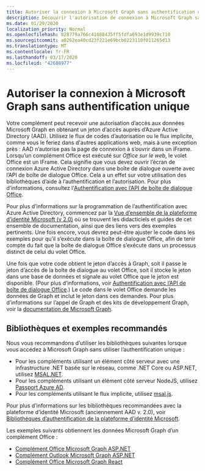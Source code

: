 ```yaml
---
title: Autoriser la connexion à Microsoft Graph sans authentification unique
description: Découvrir l'autorisation de connexion à Microsoft Graph sans authentification unique
ms.date: 01/29/2020
localization_priority: Normal
ms.openlocfilehash: 828779a766c41088435ff5fdfa693e1d9939c710
ms.sourcegitcommit: a0262ea40cd23f221e69bcb0223110f011265d13
ms.translationtype: MT
ms.contentlocale: fr-FR
ms.lasthandoff: 03/17/2020
ms.locfileid: "42688977"
---
```

# <a name="authorize-to-microsoft-graph-without-sso"></a>Autoriser la connexion à Microsoft Graph sans authentification unique

Votre complément peut recevoir une autorisation d’accès aux données Microsoft Graph en obtenant un jeton d’accès auprès d’Azure Active Directory (AAD). Utilisez le flux de codes d’autorisation ou le flux implicite, comme vous le feriez dans d'autres applications web, mais à une exception près : AAD n’autorise pas la page de connexion à s’ouvrir dans un iFrame. Lorsqu’un complément Office est exécuté sur *Office sur le web*, le volet Office est un IFrame. Cela signifie que vous devez ouvrir l’écran de connexion Azure Active Directory dans une boîte de dialogue ouverte avec l’API de boîte de dialogue Office. Cela a un effet sur votre utilisation des bibliothèques d’aide à l’authentification et l’autorisation. Pour plus d’informations, consultez l'[Authentification avec l’API de boîte de dialogue Office](auth-with-office-dialog-api.md).

Pour plus d’informations sur la programmation de l’authentification avec Azure Active Directory, commencez par la [Vue d’ensemble de la plateforme d’identité Microsoft (v 2.0)](/azure/active-directory/develop/v2-overview) où se trouvent les didacticiels et guides de cet ensemble de documentation, ainsi que des liens vers des exemples pertinents. Une fois encore, vous devrez peut-être ajuster le code dans les exemples pour qu’il s’exécute dans la boîte de dialogue Office, afin de tenir compte du fait que la boîte de dialogue Office s’exécute dans un processus distinct de celui du volet Office.

Une fois que votre code obtient le jeton d’accès à Graph, soit il passe le jeton d’accès de la boîte de dialogue au volet Office, soit il stocke le jeton dans une base de données et signale au volet Office que le jeton est disponible. (Pour plus d’informations, voir [Authentification avec l’API de boîte de dialogue Office](auth-with-office-dialog-api.md).) Le code dans le volet Office demande les données de Graph et inclut le jeton dans ces demandes. Pour plus d’informations sur l’appel de Graph et des kits de développement Graph, voir la [documentation de Microsoft Graph](/graph/).

## <a name="recommended-libraries-and-samples"></a>Bibliothèques et exemples recommandés

Nous vous recommandons d’utiliser les bibliothèques suivantes lorsque vous accédez à Microsoft Graph sans utiliser l’authentification unique :

- Pour les compléments utilisant un élément côté serveur avec une infrastructure .NET basée sur le réseau, comme .NET Core ou ASP.NET, utilisez [MSAL.NET](https://github.com/AzureAD/microsoft-authentication-library-for-dotnet/wiki#conceptual-documentation).
- Pour les compléments utilisant un élément côté serveur NodeJS, utilisez [Passport Azure AD](https://github.com/AzureAD/passport-azure-ad).
- Pour les compléments utilisant le flux implicite, utilisez [msal.js](https://github.com/AzureAD/microsoft-authentication-library-for-js/wiki).

Pour plus d’informations sur les bibliothèques recommandées avec la plateforme d’identité Microsoft (anciennement AAD v. 2.0), voir [Bibliothèques d’authentification de la plateforme d’identité Microsoft](/azure/active-directory/develop/reference-v2-libraries).

Les exemples suivants obtiennent les données Microsoft Graph d’un complément Office :

- [Complément Office Microsoft Graph ASP.NET](https://github.com/OfficeDev/PnP-OfficeAddins/tree/master/Samples/auth/Office-Add-in-Microsoft-Graph-ASPNET)
- [Complément Outlook Microsoft Graph ASP.NET](https://github.com/OfficeDev/PnP-OfficeAddins/tree/master/Samples/auth/Outlook-Add-in-Microsoft-Graph-ASPNET)
- [Complément Office Microsoft Graph React](https://github.com/OfficeDev/PnP-OfficeAddins/tree/master/Samples/auth/Office-Add-in-Microsoft-Graph-React)

